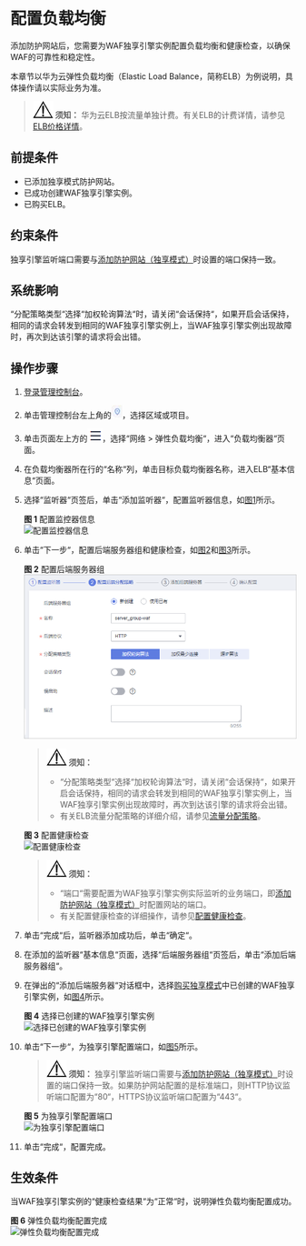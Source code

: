 # 配置负载均衡<a name="waf_01_0251"></a>

添加防护网站后，您需要为WAF独享引擎实例配置负载均衡和健康检查，以确保WAF的可靠性和稳定性。

本章节以华为云弹性负载均衡（Elastic Load Balance，简称ELB）为例说明，具体操作请以实际业务为准。

>![](public_sys-resources/icon-notice.gif) **须知：** 
>华为云ELB按流量单独计费。有关ELB的计费详情，请参见[ELB价格详情](https://www.huaweicloud.com/pricing.html#/elb)。

## 前提条件<a name="section2256777914731"></a>

-   已添加独享模式防护网站。
-   已成功创建WAF独享引擎实例。
-   已购买ELB。

## 约束条件<a name="section20740204120218"></a>

独享引擎监听端口需要与[添加防护网站（独享模式）](添加防护网站（独享模式）.md)时设置的端口保持一致。

## 系统影响<a name="section19233644102014"></a>

“分配策略类型“选择“加权轮询算法“时，请关闭“会话保持“，如果开启会话保持，相同的请求会转发到相同的WAF独享引擎实例上，当WAF独享引擎实例出现故障时，再次到达该引擎的请求将会出错。

## 操作步骤<a name="section12811311038"></a>

1.  [登录管理控制台](https://console.huaweicloud.com/?locale=zh-cn)。
2.  单击管理控制台左上角的![](figures/icon-region.jpg)，选择区域或项目。
3.  单击页面左上方的![](figures/icon-Service-0.png)，选择“网络  \>  弹性负载均衡“，进入“负载均衡器“页面。
4.  在负载均衡器所在行的“名称“列，单击目标负载均衡器名称，进入ELB“基本信息“页面。
5.  选择“监听器“页签后，单击“添加监听器“，配置监听器信息，如[图1](#fig1213093341614)所示。

    **图 1**  配置监控器信息<a name="fig1213093341614"></a>  
    ![](figures/配置监控器信息.png "配置监控器信息")

6.  单击“下一步“，配置后端服务器组和健康检查，如[图2](#fig2374182114179)和[图3](#fig16401199218)所示。

    **图 2**  配置后端服务器组<a name="fig2374182114179"></a>  
    ![](figures/配置后端服务器组.png "配置后端服务器组")

    >![](public_sys-resources/icon-notice.gif) **须知：** 
    >-   “分配策略类型“选择“加权轮询算法“时，请关闭“会话保持“，如果开启会话保持，相同的请求会转发到相同的WAF独享引擎实例上，当WAF独享引擎实例出现故障时，再次到达该引擎的请求将会出错。
    >-   有关ELB流量分配策略的详细介绍，请参见[流量分配策略](https://support.huaweicloud.com/usermanual-elb/elb_ug_jt_0003.html)。

    **图 3**  配置健康检查<a name="fig16401199218"></a>  
    ![](figures/配置健康检查.png "配置健康检查")

    >![](public_sys-resources/icon-notice.gif) **须知：** 
    >-   “端口“需要配置为WAF独享引擎实例实际监听的业务端口，即[添加防护网站（独享模式）](添加防护网站（独享模式）.md)时配置网站的端口。
    >-   有关配置健康检查的详细操作，请参见[配置健康检查](https://support.huaweicloud.com/usermanual-elb/zh-cn_topic_0162227063.html)。

7.  单击“完成“后，监听器添加成功后，单击“确定“。
8.  在添加的监听器“基本信息“页面，选择“后端服务器组“页签后，单击“添加后端服务器组“。
9.  在弹出的“添加后端服务器“对话框中，选择[购买独享模式](购买独享模式.md)中已创建的WAF独享引擎实例，如[图4](#fig1848165241812)所示。

    **图 4**  选择已创建的WAF独享引擎实例<a name="fig1848165241812"></a>  
    ![](figures/选择已创建的WAF独享引擎实例.png "选择已创建的WAF独享引擎实例")

10. 单击“下一步“，为独享引擎配置端口，如[图5](#fig207213128248)所示。

    >![](public_sys-resources/icon-notice.gif) **须知：** 
    >独享引擎监听端口需要与[添加防护网站（独享模式）](添加防护网站（独享模式）.md)时设置的端口保持一致。如果防护网站配置的是标准端口，则HTTP协议监听端口配置为“80“，HTTPS协议监听端口配置为“443“。

    **图 5**  为独享引擎配置端口<a name="fig207213128248"></a>  
    ![](figures/为独享引擎配置端口.png "为独享引擎配置端口")

11. 单击“完成“，配置完成。

## 生效条件<a name="section79491347142219"></a>

当WAF独享引擎实例的“健康检查结果“为“正常“时，说明弹性负载均衡配置成功。

**图 6**  弹性负载均衡配置完成<a name="fig201614718234"></a>  
![](figures/弹性负载均衡配置完成.png "弹性负载均衡配置完成")

